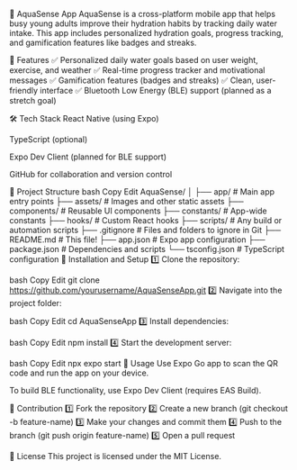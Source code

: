 📖 AquaSense App
AquaSense is a cross-platform mobile app that helps busy young adults improve their hydration habits by tracking daily water intake. This app includes personalized hydration goals, progress tracking, and gamification features like badges and streaks.

🚀 Features
✅ Personalized daily water goals based on user weight, exercise, and weather
✅ Real-time progress tracker and motivational messages
✅ Gamification features (badges and streaks)
✅ Clean, user-friendly interface
✅ Bluetooth Low Energy (BLE) support (planned as a stretch goal)

🛠️ Tech Stack
React Native (using Expo)

TypeScript (optional)

Expo Dev Client (planned for BLE support)

GitHub for collaboration and version control

📂 Project Structure
bash
Copy
Edit
AquaSense/
│
├── app/             # Main app entry points
├── assets/          # Images and other static assets
├── components/      # Reusable UI components
├── constants/       # App-wide constants
├── hooks/           # Custom React hooks
├── scripts/         # Any build or automation scripts
├── .gitignore       # Files and folders to ignore in Git
├── README.md        # This file!
├── app.json         # Expo app configuration
├── package.json     # Dependencies and scripts
└── tsconfig.json    # TypeScript configuration
🔧 Installation and Setup
1️⃣ Clone the repository:

bash
Copy
Edit
git clone https://github.com/yourusername/AquaSenseApp.git
2️⃣ Navigate into the project folder:

bash
Copy
Edit
cd AquaSenseApp
3️⃣ Install dependencies:

bash
Copy
Edit
npm install
4️⃣ Start the development server:

bash
Copy
Edit
npx expo start
📝 Usage
Use Expo Go app to scan the QR code and run the app on your device.

To build BLE functionality, use Expo Dev Client (requires EAS Build).

📌 Contribution
1️⃣ Fork the repository
2️⃣ Create a new branch (git checkout -b feature-name)
3️⃣ Make your changes and commit them
4️⃣ Push to the branch (git push origin feature-name)
5️⃣ Open a pull request

📄 License
This project is licensed under the MIT License.

